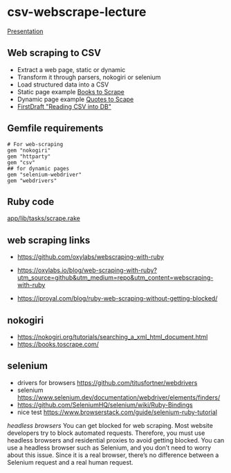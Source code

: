 # csv-webscrape-lecture
[Presentation](https://docs.google.com/presentation/d/1ae_Bccugr4nWNreJn7gwuVry7bzk_rLN/edit?usp=sharing&ouid=102117242305186913702&rtpof=true&sd=true)
## Web scraping to CSV
- Extract a web page, static or dynamic
- Transform it through parsers, nokogiri or selenium
- Load structured data into a CSV
- Static page example [Books to Scrape](https://books.toscrape.com/)
- Dynamic page example [Quotes to Scape](https://quotes.toscrape.com/)
- [FirstDraft "Reading CSV into DB"](https://guides.firstdraft.com/loading-data-from-a-csv-file-into-your-database)
## Gemfile requirements
```
# For web-scraping
gem "nokogiri"
gem "httparty"
gem "csv"
## for dynamic pages
gem "selenium-webdriver"
gem "webdrivers"
```
## Ruby code
[app/lib/tasks/scrape.rake](https://github.com/fall-2023/csv-webscrape-lecture/blob/main/app/lib/tasks/scrape.rake)

## web scraping links
- https://github.com/oxylabs/webscraping-with-ruby

- https://oxylabs.io/blog/web-scraping-with-ruby?utm_source=github&utm_medium=repo&utm_content=webscraping-with-ruby

- https://iproyal.com/blog/ruby-web-scraping-without-getting-blocked/

## nokogiri
- https://nokogiri.org/tutorials/searching_a_xml_html_document.html
- https://books.toscrape.com/

## selenium
- drivers for browsers https://github.com/titusfortner/webdrivers
- selenium https://www.selenium.dev/documentation/webdriver/elements/finders/
- https://github.com/SeleniumHQ/selenium/wiki/Ruby-Bindings
- nice test https://www.browserstack.com/guide/selenium-ruby-tutorial

*headless browsers*
You can get blocked for web scraping. Most website developers try to block automated requests. Therefore, you must use headless browsers and residential proxies to avoid getting blocked. You can use a headless browser such as Selenium, and you don’t need to worry about this issue. Since it is a real browser, there’s no difference between a Selenium request and a real human request.

